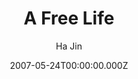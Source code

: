 ---
title: "A Free Life"
date: 2007-05-24T00:00:00.000Z
draft: false
tags: [Ha Jin]
layout: book
image: https://images-na.ssl-images-amazon.com/images/P/B000W966N4.LZZZZZZZ.jpg
image: 
  - https://images-na.ssl-images-amazon.com/images/P/B000W966N4.LZZZZZZZ.jpg
asin: "B000W966N4"
yaml: a-free-life
author: Ha Jin

---